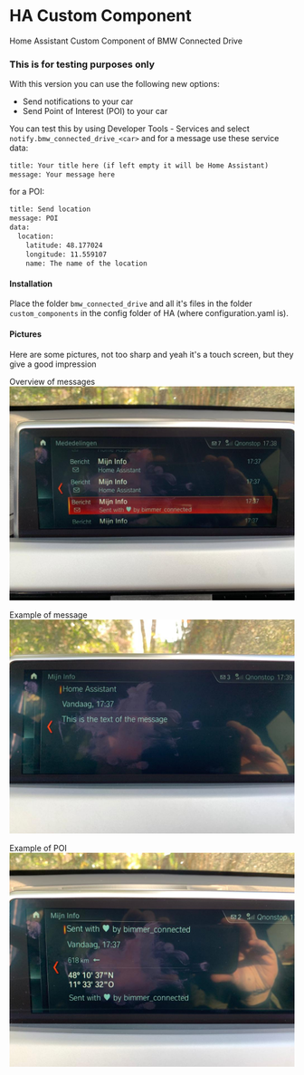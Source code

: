 # HA Custom Component
Home Assistant Custom Component of BMW Connected Drive

### This is for testing purposes only
With this version you can use the following new options:
* Send notifications to your car
* Send Point of Interest (POI) to your car

You can test this by using Developer Tools - Services and select `notify.bmw_connected_drive_<car>`
and for a message use these service data:
```
title: Your title here (if left empty it will be Home Assistant)
message: Your message here
```

for a POI:
```
title: Send location
message: POI
data:
  location:
    latitude: 48.177024
    longitude: 11.559107
    name: The name of the location
```

#### Installation
Place the folder `bmw_connected_drive` and all it's files in the folder `custom_components` in the config folder of HA (where configuration.yaml is).

#### Pictures
Here are some pictures, not too sharp and yeah it's a touch screen, but they give a good impression

Overview of messages
![Example 1](/pictures/example_1.jpg)

Example of message
![Example 2](/pictures/example_2.jpg)

Example of POI
![Example 3](/pictures/example_3.jpg)
